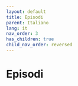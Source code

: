 ```yaml
---
layout: default
title: Episodi
parent: Italiano
lang: it
nav_order: 3
has_children: true
child_nav_order: reversed
---
```


# Episodi
